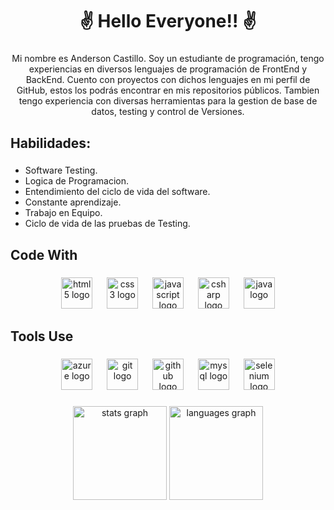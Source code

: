 <h1 align="center">✌️ Hello Everyone!! ✌️</h1>

###

<p align="center">Mi nombre es Anderson Castillo. Soy un estudiante de programación, tengo experiencias en diversos lenguajes de programación de FrontEnd y BackEnd. Cuento con proyectos con dichos lenguajes en mi perfil de GitHub, estos los podrás encontrar en mis repositorios públicos. Tambien tengo experiencia con diversas herramientas para la gestion de base de datos, testing y control de Versiones.</p>

###

<h2 align="left">Habilidades:</h2>

###

<ul> 
 <li> Software Testing. </li>
 <li> Logica de Programacion. </li>
 <li> Entendimiento del ciclo de vida del software. </li>
 <li> Constante aprendizaje. </li>
 <li> Trabajo en Equipo. </li>
 <li> Ciclo de vida de las pruebas de Testing. </li>
</ul>

###

<h2 align="left">Code With</h3>

###

<div align="center">
  <img src="https://cdn.jsdelivr.net/gh/devicons/devicon/icons/html5/html5-original.svg" height="50" alt="html5 logo"  />
  <img width="15" />
  <img src="https://cdn.jsdelivr.net/gh/devicons/devicon/icons/css3/css3-original.svg" height="50" alt="css3 logo"  />
  <img width="15" />
  <img src="https://cdn.jsdelivr.net/gh/devicons/devicon/icons/javascript/javascript-original.svg" height="50" alt="javascript logo"  />
  <img width="15" />
  <img src="https://cdn.jsdelivr.net/gh/devicons/devicon/icons/csharp/csharp-original.svg" height="50" alt="csharp logo"  />
  <img width="15" />
  <img src="https://cdn.jsdelivr.net/gh/devicons/devicon/icons/java/java-original.svg" height="50" alt="java logo"  />
</div>

###

<h2 align="left">Tools Use</h3>

###

<div align="center">
  <img src="https://cdn.jsdelivr.net/gh/devicons/devicon/icons/azure/azure-original.svg" height="50" alt="azure logo"  />
  <img width="15" />
  <img src="https://cdn.jsdelivr.net/gh/devicons/devicon/icons/git/git-original.svg" height="50" alt="git logo"  />
  <img width="15" />
  <img src="https://cdn.jsdelivr.net/gh/devicons/devicon/icons/github/github-original.svg" height="50" alt="github logo"  />
  <img width="15" />
  <img src="https://cdn.jsdelivr.net/gh/devicons/devicon/icons/mysql/mysql-original.svg" height="50" alt="mysql logo"  />
  <img width="15" />
  <img src="https://cdn.jsdelivr.net/gh/devicons/devicon/icons/selenium/selenium-original.svg" height="50" alt="selenium logo"  />
</div>

###

<div align="center">
  <img src="https://github-readme-stats.vercel.app/api?username=ANDER40514&hide_title=false&hide_rank=false&show_icons=true&include_all_commits=true&count_private=true&disable_animations=false&theme=dracula&locale=en&hide_border=false&order=1" height="150" alt="stats graph"  />
  <img src="https://github-readme-stats.vercel.app/api/top-langs?username=ANDER40514&locale=en&hide_title=false&layout=compact&card_width=320&langs_count=5&theme=dracula&hide_border=false&order=2" height="150" alt="languages graph"  />
</div>

###
